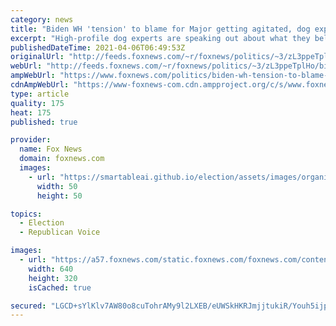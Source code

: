 ```yaml
---
category: news
title: "Biden WH 'tension' to blame for Major getting agitated, dog expert says"
excerpt: "High-profile dog experts are speaking out about what they believe is really causing Biden's dog Major to act out after he bit two people at the White House in recent weeks, according to a report. "
publishedDateTime: 2021-04-06T06:49:53Z
originalUrl: "http://feeds.foxnews.com/~r/foxnews/politics/~3/zL3ppeTplHo/biden-wh-tension-to-blame-for-major-getting-agitated-dog-expert-says"
webUrl: "http://feeds.foxnews.com/~r/foxnews/politics/~3/zL3ppeTplHo/biden-wh-tension-to-blame-for-major-getting-agitated-dog-expert-says"
ampWebUrl: "https://www.foxnews.com/politics/biden-wh-tension-to-blame-for-major-getting-agitated-dog-expert-says.amp"
cdnAmpWebUrl: "https://www-foxnews-com.cdn.ampproject.org/c/s/www.foxnews.com/politics/biden-wh-tension-to-blame-for-major-getting-agitated-dog-expert-says.amp"
type: article
quality: 175
heat: 175
published: true

provider:
  name: Fox News
  domain: foxnews.com
  images:
    - url: "https://smartableai.github.io/election/assets/images/organizations/foxnews.com-50x50.jpg"
      width: 50
      height: 50

topics:
  - Election
  - Republican Voice

images:
  - url: "https://a57.foxnews.com/static.foxnews.com/foxnews.com/content/uploads/2021/03/640/320/GettyImages-1232008114.jpg?ve=1&tl=1"
    width: 640
    height: 320
    isCached: true

secured: "LGCD+sYlKlv7AW80o8cuTohrAMy9l2LXEB/eUWSkHKRJmjjtukiR/Youh5ijpCsdV6AxQe7wwGljJ8W1s3QrYzgEX1hawP2vCjIk3YlSGJumm73LRvtmksdiyQReawOMpK6Wo3M2tNLX0lZJeFU5l3DWAEsIqvumFJs5t06Yi48kaxep/7z1EZqzJYLZKKslb+Rcxr0+sKmTd4ZGXaN4IFcA04dYAD+HUQ3YRSVVb4zEAdf5Mm3jg3ovp+5PRVrlnGdnitja5mwCHN4bX0lDTPACqsz4pwW6B6lqsL0/qYpOqrIESVnCKgVgEQqU0Gtq0O5vqbG2S3OT07UaYt0g5kOeahEhFQ6M+Dud8ZwGPa4=;BiwKhpjLKSXrLltbilT1sA=="
---
```


